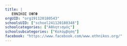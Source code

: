 ```yaml
---
title: |
   ΕΘΝΙΚΟΣ ΟΦΠΦ
orgUID: "org191120180543"
schoolsUID: ["school241120180348"]
schoolcategories: ["Αθλητισμός"]
schoolsubcategories: ["Κολύμβηση"]
facebook: "https://www.facebook.com/www.ethnikos.org/"
---
```


